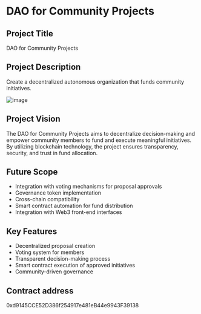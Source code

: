 # DAO for Community Projects

## Project Title
DAO for Community Projects

## Project Description
Create a decentralized autonomous organization that funds community initiatives.


![image](https://github.com/user-attachments/assets/082cd324-801b-490a-8ee3-8080eb5f2161)


## Project Vision
The DAO for Community Projects aims to decentralize decision-making and empower community members to fund and execute meaningful initiatives. By utilizing blockchain technology, the project ensures transparency, security, and trust in fund allocation.

## Future Scope
- Integration with voting mechanisms for proposal approvals
- Governance token implementation
- Cross-chain compatibility
- Smart contract automation for fund distribution
- Integration with Web3 front-end interfaces

## Key Features
- Decentralized proposal creation
- Voting system for members
- Transparent decision-making process
- Smart contract execution of approved initiatives
- Community-driven governance
## Contract address
0xd9145CCE52D386f254917e481eB44e9943F39138

